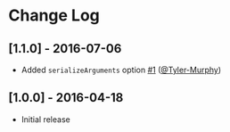 # Change Log

## [1.1.0] - 2016-07-06

- Added `serializeArguments` option [#1](https://github.com/elado/reuse-promise/pull/1) ([@Tyler-Murphy](https://github.com/Tyler-Murphy))

## [1.0.0] - 2016-04-18

- Initial release
